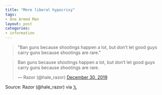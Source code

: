 ```yaml
---
title: "More liberal hypocrisy"
tags:
- One Armed Man
layout: post
categories:
- information
---
```


> "Ban guns because shootings happen a lot, but don't let good guys carry guns because shootings are rare."

<blockquote class="twitter-tweet"><p lang="en" dir="ltr">Ban guns because shootings happen a lot, but don’t let good guys carry guns because shootings are rare.</p>&mdash; Razor (@hale_razor) <a href="https://twitter.com/hale_razor/status/1211749893598924800">December 30, 2019</a></blockquote> <script async src="https://platform.x.com/widgets.js" charset="utf-8"></script>

Source: Razor (@hale\_razor) via [𝕏](https://x.com)

